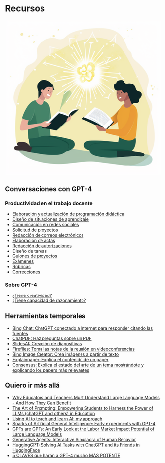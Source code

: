 # Recursos

<img class="r-stretch" style="text-align: center" src="assets/resources.png">

## Conversaciones con GPT-4

### Productividad en el trabajo docente

* [Elaboración y actualización de programación didáctica]()
* [Diseño de situaciones de aprendizaje]()
* [Comunicación en redes sociales]()
* [Solicitud de proyectos]()
* [Redacción de correos electrónicos](X)
* [Elaboración de actas]()
* [Redacción de autorizaciones]()
* [Diseño de tareas]()
* [Guiones de proyectos]()
* [Exámenes]()
* [Rúbricas]()
* [Correcciones]()

### Sobre GPT-4

* [¿Tiene creatividad?](X)
* [¿Tiene capacidad de razonamiento?](X)

## Herramientas temporales

* [Bing Chat: ChatGPT conectado a Internet para responder citando las fuentes](https://www.microsoft.com/es-es/bing)
* [ChatPDF: Haz preguntas sobre un PDF](https://www.chatpdf.com)
* [SlidesAI: Creación de diapositivas](https://workspace.google.com/marketplace/app/slidesaiio_create_slides_with_ai/904276957168)
* [Fireflies: Toma las notas de la reunión en videoconferencias](https://fireflies.ai)
* [Bing Image Creator: Crea imágenes a partir de texto](https://www.bing.com/create)
* [Explainpaper: Explica el contenido de un paper](https://www.explainpaper.com)
* [Consensus: Explica el estado del arte de un tema mostrándote y explicando los papers más relevantes](https://consensus.app/search/)

## Quiero ir más allá

* [Why Educators and Teachers Must Understand Large Language Models - And How They Can Benefit](https://www.linkedin.com/pulse/why-educators-teachers-must-understand-large-language-linares-phd?trk=news-guest_share-article)
* [The Art of Prompting: Empowering Students to Harness the Power of LLMs (chatGPT and others) in Education](https://www.linkedin.com/pulse/art-prompting-empowering-students-harness-power-llms-linares-phd?trk=news-guest_share-article)
* [Using AI to teach and learn AI: my approach](https://www.linkedin.com/pulse/using-ai-teach-learn-my-approach-jordi-linares-phd?trk=news-guest_share-article)
* [Sparks of Artificial General Intelligence: Early experiments with GPT-4](https://arxiv.org/abs/2303.12712)
* [GPTs are GPTs: An Early Look at the Labor Market Impact Potential of Large Language Models](https://arxiv.org/abs/2303.10130)
* [Generative Agents: Interactive Simulacra of Human Behavior](https://arxiv.org/abs/2304.03442)
* [HuggingGPT: Solving AI Tasks with ChatGPT and its Friends in HuggingFace](https://arxiv.org/abs/2303.17580)
* [5 CLAVES que harán a GPT-4 mucho MÁS POTENTE](https://www.youtube.com/watch?v=rXU9pkk0dQI)